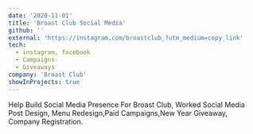 ```yaml
---
date: '2020-11-01'
title: 'Broast Club Social Media'
github: ''
external: 'https://instagram.com/broastclub_?utm_medium=copy_link'
tech:
  - instagram, facebook
  - Campaigns
  - Giveaways
company: 'Broast Club'
showInProjects: true
---
```


Help Build Social Media Presence For Broast Club, Worked Social Media Post Design, Menu Redesign,Paid Campaigns,New Year Giveaway, Company Registration.
